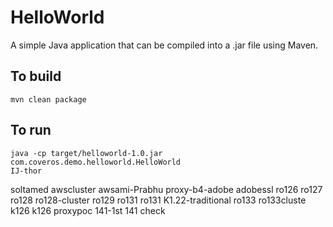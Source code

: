 HelloWorld
==========

A simple Java application that can be compiled into a .jar file using Maven.

To build
--------
    mvn clean package

To run
------
    java -cp target/helloworld-1.0.jar com.coveros.demo.helloworld.HelloWorld
    IJ-thor
soltamed
awscluster
awsami-Prabhu
proxy-b4-adobe
adobessl
ro126
ro127
ro128
ro128-cluster
ro129
ro131
ro131
K1.22-traditional
ro133
ro133cluste
k126
k126
proxypoc
141-1st
141
check
